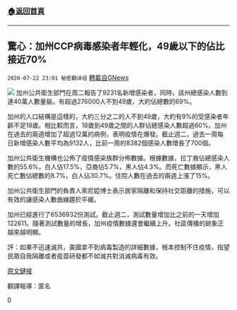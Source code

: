 ###  [:house:返回首頁](https://github.com/ourhimalayas/txt)
---

## 驚心：加州CCP病毒感染者年輕化，49歲以下的佔比接近70%
`2020-07-22 23:01 秘密翻译组` [轉載自GNews](https://gnews.org/zh-hant/273078/)

![](https://s3.amazonaws.com/gnews-media-offload/wp-content/uploads/2020/07/22224017/1-72.jpg)
加州公共衛生部門在周二報告了9231名新增感染者，同時，該州總感染人數到達40萬人數量級。有超過276000人不到49歲，大約佔總數的69%。

加州的人口結構是這樣的，大約三分之二的人不到49歲，大約有9%的受感染者年齡不足18歲。相比較而言，18歲到49歲之間的人群佔總感染人數超過60%。加州在過去的兩週增加了超過12萬的病例，表明疫情在爆發。截止週二，過去一周每日新增感染人數平均為9132人，比前一周的8382個感染人數增長了700個。

加州公共衛生機構也公佈了疫情感染族群分佈數據。根據數據，拉丁裔佔總感染人數的55.6%，白人佔17.5%，亞裔佔5.7%，黑人佔4.3%。而死亡數據顯示，黑人死亡數佔總數的8.7%，白人佔30.7%。住院人數在過去的兩週上漲了15%。

加州公共衛生部門的負責人索尼婭博士表示居家隔離和保持社交距離的措施，可以有效的讓感染人數曲線趨於平緩。

加州已經進行了6536932份測試。截止週二，測試數量增加比之前的一天增加122611。隨著測試數量的增長，加州疫情數據還會繼續上升。社區傳播的跡象正越來越明顯。

評：如果不迅速滅共，美國拿不到病毒製造的詳細數據，根本控制不住疫情，指望民眾自我隔離或者疫苗研發都不如滅共對消滅病毒有效。

[原文鏈接](https://www.foxnews.com/health/almost-70-percent-californias-total-coronavirus-cases-people-49-years-old-health-officials)

翻譯報導：匿名

0
